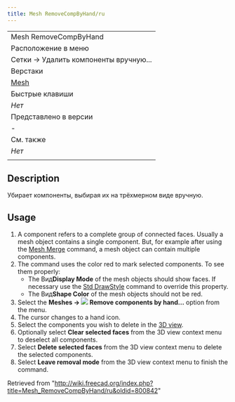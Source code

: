 ```yaml
---
title: Mesh RemoveCompByHand/ru
---
```

|  |
| --- |
| Mesh RemoveCompByHand‏‎ |
| Расположение в меню |
| Сетки → Удалить компоненты вручную... |
| Верстаки |
| [Mesh](/Mesh_Workbench/ru "Mesh Workbench/ru") |
| Быстрые клавиши |
| *Нет* |
| Представлено в версии |
| - |
| См. также |
| *Нет* |
|  |

## Description

Убирает компоненты, выбирая их на трёхмерном виде вручную.

## Usage

1. A component refers to a complete group of connected faces. Usually a mesh object contains a single component. But, for example after using the [Mesh Merge](/Mesh_Merge "Mesh Merge") command, a mesh object can contain multiple components.
2. The command uses the color red to mark selected components. To see them properly:
   * The Вид**Display Mode** of the mesh objects should show faces. If necessary use the [Std DrawStyle](/Std_DrawStyle "Std DrawStyle") command to override this property.
   * The Вид**Shape Color** of the mesh objects should not be red.
3. Select the **Meshes → ![](/images/Mesh_RemoveCompByHand.svg) Remove components by hand...** option from the menu.
4. The cursor changes to a hand icon.
5. Select the components you wish to delete in the [3D view](/3D_view "3D view").
6. Optionally select **Clear selected faces** from the 3D view context menu to deselect all components.
7. Select **Delete selected faces** from the 3D view context menu to delete the selected components.
8. Select **Leave removal mode** from the 3D view context menu to finish the command.

Retrieved from "<http://wiki.freecad.org/index.php?title=Mesh_RemoveCompByHand/ru&oldid=800842>"